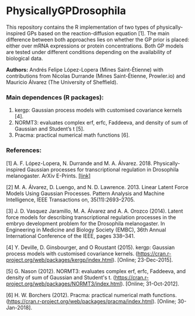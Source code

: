# PhysicallyGPDrosophila

This repository contains the R implementation of two types of physically-inspired GPs based on the reaction-diffusion equation [1]. The main difference between both approaches lies on whether the GP prior is placed: either over mRNA expressions or protein concentrations. Both GP models are tested under different conditions depending on the availability of biological data.

**Authors:** Andrés Felipe López-Lopera (Mines Saint-Étienne) with contributions from Nicolas Durrande (Mines Saint-Étienne, Prowler.io) and Mauricio Álvarez (The University of Sheffield).

### Main dependences (R packages):
1. kergp: Gaussian process models with customised covariance kernels [4].
2. NORMT3: evaluates complex erf, erfc, Faddeeva, and density of sum of Gaussian and Student’s t [5].
3. Pracma: practical numerical math functions [6].

### References:

[1] A. F. López-Lopera, N. Durrande and M. A. Álvarez. 2018. Physically-inspired Gaussian processes for transcriptional regulation in Drosophila melanogaster. ArXiv E-Prints. [[link]](https://arxiv.org/abs/1808.10026)


[2] M. A. Álvarez, D. Luengo, and N. D. Lawrence. 2013. Linear Latent Force Models Using Gaussian Processes. Pattern Analysis and Machine Intelligence, IEEE Transactions on, 35(11):2693–2705.

[3] J. D. Vasquez Jaramillo, M. A. Álvarez and A. A. Orozco (2014). Latent force models for describing transcriptional regulation processes in the embryo development problem for the Drosophila melanogaster. In Engineering in Medicine and Biology Society (EMBC), 36th Annual International Conference of the IEEE, pages 338–341.

[4] Y. Deville, D. Ginsbourger, and O Roustant (2015). kergp: Gaussian process models with customised covariance kernels. (https://cran.r-project.org/web/packages/kergp/index.html). [Online; 23-Dec-2015].

[5] G. Nason (2012). NORMT3: evaluates complex erf, erfc, Faddeeva, and density of sum of Gaussian and Student's t. (https://cran.r-project.org/web/packages/NORMT3/index.html). [Online; 31-Oct-2012].

[6] H. W. Borchers (2012). Pracma: practical numerical math functions. (https://cran.r-project.org/web/packages/pracma/index.html). [Online; 30-Jan-2018].
